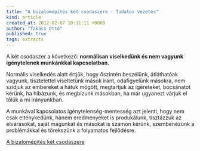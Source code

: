 ```yaml
---
title: "A bizalomépítés két csodaszere - Tudatos vezetés"
kind: article
created_at: 2012-02-07 10:11:11 +0000
author: "Takács Ottó"
published: true
tags: extracts
---
```

A két csodaszer a következő: __normálisan viselkedünk és nem vagyunk igénytelenek munkánkkal kapcsolatban.__

Normális viselkedés alatt értjük, hogy őszintén beszélünk, átláthatóak vagyunk, tisztelettel viseltetünk mások iránt, odafigyelünk másokra, nem szidjuk az embereket a hátuk mögött, megtartjuk az ígéreteket, bocsánatot kérünk, ha hibázunk, és megbízunk másokban, ha már ugyanezt várjuk el tőlük a mi irányunkban. 

A munkával kapcsolatos igénytelenség-mentesség azt jelenti, hogy nem csak elténykedünk, hanem eredményeket is produkálunk, tisztázzuk az elvárásokat, saját magunkat és másokat is számon kérünk, szembenézünk a problémákkal és törekszünk a folyamatos fejlődésre.



[A bizalomépítés két csodaszere](http://tudatosvezetes.blogspot.com/2012/01/bizalomepites-ket-csodaszere.html)

<div class='old-comments'></div>